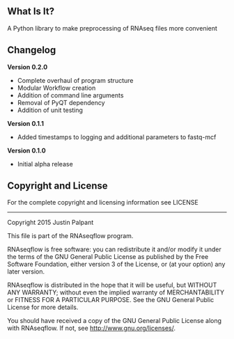 What Is It?
-------------

A Python library to make preprocessing of RNAseq files more convenient

Changelog
-------------
**Version 0.2.0**
- Complete overhaul of program structure
- Modular Workflow creation
- Addition of command line arguments
- Removal of PyQT dependency
- Addition of unit testing

**Version 0.1.1**
- Added timestamps to logging and additional parameters to fastq-mcf

**Version 0.1.0**
- Initial alpha release

Copyright and License
---------------------

For the complete copyright and licensing information see LICENSE

----------------------------------------------
Copyright 2015 Justin Palpant

This file is part of the RNAseqflow program.

RNAseqflow is free software: you can redistribute it and/or modify it under the
terms of the GNU General Public License as published by the Free Software
Foundation, either version 3 of the License, or (at your option) any later
version.

RNAseqflow is distributed in the hope that it will be useful, but WITHOUT ANY
WARRANTY; without even the implied warranty of MERCHANTABILITY or FITNESS FOR A
PARTICULAR PURPOSE. See the GNU General Public License for more details.

You should have received a copy of the GNU General Public License along with
RNAseqflow. If not, see http://www.gnu.org/licenses/.